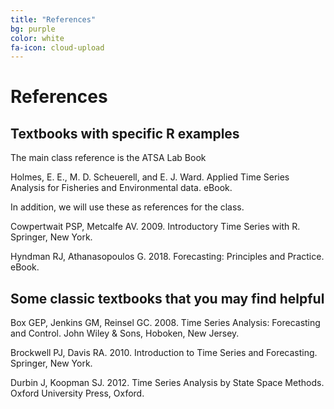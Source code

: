 ```yaml
---
title: "References"
bg: purple
color: white
fa-icon: cloud-upload
---
```


# References

## Textbooks with specific R examples

The main class reference is the ATSA Lab Book

Holmes, E. E., M. D. Scheuerell, and E. J. Ward. Applied Time Series Analysis for Fisheries and Environmental data. eBook.

In addition, we will use these as references for the class.

Cowpertwait PSP, Metcalfe AV. 2009. Introductory Time Series with R. Springer, New York.

Hyndman RJ, Athanasopoulos G. 2018. Forecasting: Principles and Practice. eBook.

## Some classic textbooks that you may find helpful

Box GEP, Jenkins GM, Reinsel GC. 2008. Time Series Analysis: Forecasting and Control. John Wiley & Sons, Hoboken, New Jersey.

Brockwell PJ, Davis RA. 2010. Introduction to Time Series and Forecasting. Springer, New York.

Durbin J, Koopman SJ. 2012. Time Series Analysis by State Space Methods. Oxford University Press, Oxford.


